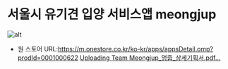 # 서울시 유기견 입양 서비스앱 meongjup
![alt](https://github.com/user-attachments/assets/17bb93a5-5218-4dab-b16f-f39d591d2323)
- 원 스토어 URL:https://m.onestore.co.kr/ko-kr/apps/appsDetail.omp?prodId=0001000622
[Uploading Team Meongjup_멍줍_상세기획서.pdf…]()

